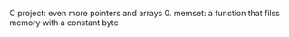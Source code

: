 C project: even more pointers and arrays
0. memset: a function that filss memory with a constant byte
